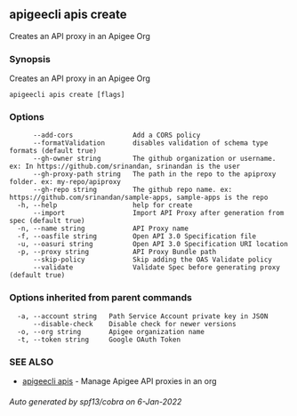## apigeecli apis create

Creates an API proxy in an Apigee Org

### Synopsis

Creates an API proxy in an Apigee Org

```
apigeecli apis create [flags]
```

### Options

```
      --add-cors               Add a CORS policy
      --formatValidation       disables validation of schema type formats (default true)
      --gh-owner string        The github organization or username. ex: In https://github.com/srinandan, srinandan is the user
      --gh-proxy-path string   The path in the repo to the apiproxy folder. ex: my-repo/apiproxy
      --gh-repo string         The github repo name. ex: https://github.com/srinandan/sample-apps, sample-apps is the repo
  -h, --help                   help for create
      --import                 Import API Proxy after generation from spec (default true)
  -n, --name string            API Proxy name
  -f, --oasfile string         Open API 3.0 Specification file
  -u, --oasuri string          Open API 3.0 Specification URI location
  -p, --proxy string           API Proxy Bundle path
      --skip-policy            Skip adding the OAS Validate policy
      --validate               Validate Spec before generating proxy (default true)
```

### Options inherited from parent commands

```
  -a, --account string   Path Service Account private key in JSON
      --disable-check    Disable check for newer versions
  -o, --org string       Apigee organization name
  -t, --token string     Google OAuth Token
```

### SEE ALSO

* [apigeecli apis](apigeecli_apis.md)	 - Manage Apigee API proxies in an org

###### Auto generated by spf13/cobra on 6-Jan-2022
